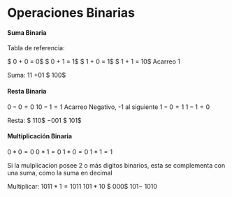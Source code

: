 # Operaciones Binarias

#### Suma Binaria

Tabla de referencia:

$ 0  +  0  =  0$ 
$ 0  +  1  =  1$
$ 1  +  0  =  1$ 
$ 1  +  1  =  10$  Acarreo 1

Suma:
  $11$
$+ 01$
$ 100$

#### Resta Binaria

 $0  -  0  =  0$
 $10  -  1  =  1$  Acarreo Negativo, -1 al siguiente
 $1  -  0  =  1$ 
 $1  -  1  =  0$

 Resta:
 $  110$
 $- 001$
 $  101$

 #### Multiplicación Binaria

 $0 * 0 = 0$
 $0 * 1 = 0$
 $1 * 0 = 0$
 $1 * 1 = 1$

Si la mulplicacion posee 2 o más digitos binarios, esta se complementa con una suma, como la suma en decimal

 Multiplicar:
$1011 * 1 = 1011$
$101 * 10$
$ 000$
$101-$
$1010$

